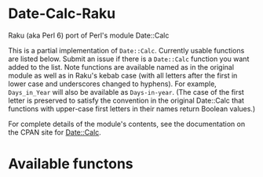 # Date-Calc-Raku
Raku (aka Perl 6) port of Perl's module Date::Calc

This is a partial implementation of `Date::Calc`. Currently usable
functions are listed below.  Submit an issue if there is a `Date::Calc`
function you want added to the list.  Note functions are available
named as in the original module as well as in Raku's kebab case (with
all letters after the first in lower case and underscores changed to hyphens). For
example, `Days_in_Year` will also be available as `Days-in-year`.
(The case of the first letter is preserved to satisfy the convention
in the original Date::Calc that functions with upper-case first letters
in their names return Boolean values.)

For complete details of the module's contents, see the documentation
on the CPAN site for
[Date::Calc](htt[s://metacpan.org/pod/distribution/Date-Calc/lib/Date/Calc.pod).

# Available functons
